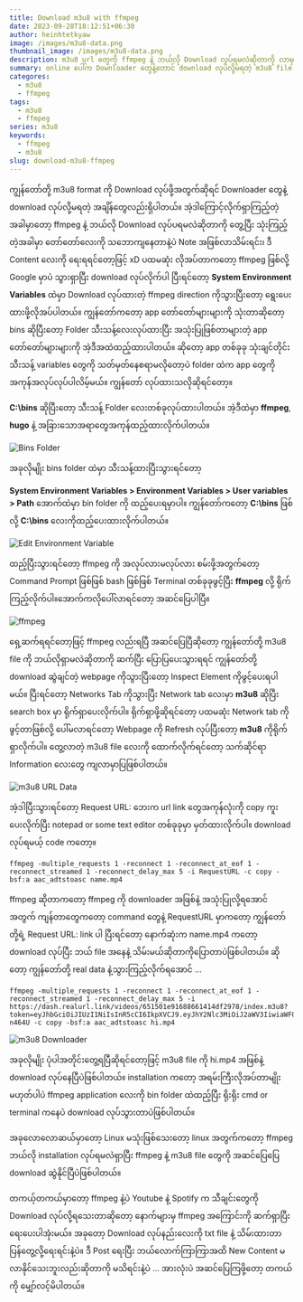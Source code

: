 ```yaml
---
title: Download m3u8 with ffmpeg
date: 2023-09-28T18:12:51+06:30
author: heinhtetkyaw
image: /images/m3u8-data.png
thumbnail_image: /images/m3u8-data.png
description: m3u8 url တွေကို ffmpeg နဲ့ ဘယ်လို Download လုပ်ရမလဲဆိုတာကို လာမှတ်ထားတာပါ။ ဒီနည်းကတော့ တော်တော်များများသော key တွေနဲ့ ပိတ်ထားတာကိုတောင် download လုပ်နိုင်ပါတယ်။
summary: online ပေါ်က Downloader တွေနဲ့တောင် download လုပ်လို့မရတဲ့ m3u8 file format တွေကို ffmpeg software နဲ့ဘယ်လို Download လုပ်လို့ရသလဲဆိုတာလေးကို လာမှတ်ထားတာပါ။ IDM paid version နဲ့တောင် Download လုပ်လို့မရဘူး (ကြွားတာ) ဆိုတော့ အခြားနည်းရှာကြည့်တဲ့အခါ ffmpeg က တော်တော်လေးကိုအဆင်ပြေလှပေတော့တယ်။
categores:
  - m3u8
  - ffmpeg
tags:
  - m3u8
  - ffmpeg
series: m3u8
keywords:
  - ffmpeg
  - m3u8
slug: download-m3u8-ffmpeg
---
```


ကျွန်တော်တို့ m3u8 format ကို Download လုပ်ဖို့အတွက်ဆိုရင် Downloader တွေနဲ့ download လုပ်လို့မရတဲ့ အချိန်တွေလည်းရှိပါတယ်။ အဲ့ဒါကြောင့်လိုက်ရှာကြည့်တဲ့အခါမှာတော့ ffmpeg နဲ့ ဘယ်လို Download လုပ်ပရမလဲဆိုတာကို တွေ့ပြီး သုံးကြည့်တဲ့အခါမှာ တော်တော်လေးကို သဘောကျနေတာနဲ့ပဲ Note အဖြစ်လာသိမ်းရင်း၊ ဒီ Content လေးကို ရေးရရင်တော့ဖြင့် xD
ပထမဆုံး လိုအပ်တာကတော့ ffmpeg ဖြစ်လို့ Google မှာပဲ သွားရှာပြီး download လုပ်လိုက်ပါ ပြီးရင်တော့ **System Environment Variables** ထဲမှာ Download လုပ်ထားတဲ့ ffmpeg direction ကိုသွားပြီးတော့ ရွေးပေးထားဖို့လိုအပ်ပါတယ်။ ကျွန်တော်ကတော့ app တော်တော်များများကို သုံးတာဆိုတော့ bins ဆိုပြီးတော့ Folder သီးသန့်လေးလုပ်ထားပြီး အသုံးပြုဖြစ်တာများတဲ့ app တော်တော်များများကို အဲ့ဒီအထဲထည့်ထားပါတယ်။ ဆိုတော့ app တစ်ခုခု သုံးချင်တိုင်း သီးသန့် variables တွေကို သတ်မှတ်နေစရာမလိုတော့ပဲ folder ထဲက app တွေကို အကုန်အလုပ်လုပ်ပါလိမ့်မယ်။ ကျွန်တော် လုပ်ထားသလိုဆိုရင်တော့။

**C:\bins** ဆိုပြီးတော့ သီးသန့် Folder လေးတစ်ခုလုပ်ထားပါတယ်။ အဲ့ဒီထဲမှာ **ffmpeg**, **hugo** နဲ့ အခြားသောအရာတွေအကုန်ထည့်ထားလိုက်ပါတယ်။

![Bins Folder](/images/bins-folder.png)

အခုလိုမျိုး bins folder ထဲမှာ သီးသန့်ထားပြီးသွားရင်တော့

**System Environment Variables > Environment Variables > User variables > Path** အောက်ထဲမှာ bin folder ကို ထည့်ပေးရမှာပါ။ ကျွန်တော်ကတော့ **C:\bins** ဖြစ်လို့ **C:\bins** လေးကိုထည့်ပေးထားလိုက်ပါတယ်။

![Edit Environment Variable](/images/edit-environment-variable.png)

ထည့်ပြီးသွားရင်တော့ ffmpeg ကို အလုပ်လားမလုပ်လား စမ်းဖို့အတွက်တော့ Command Prompt ဖြစ်ဖြစ် bash ဖြစ်ဖြစ် Terminal တစ်ခုခုဖွင့်ပြီး **ffmpeg** လို့ ရိုက်ကြည့်လိုက်ပါ။အောက်ကလိုပေါ်လာရင်တော့ အဆင်ပြေပါပြီ။

![ffmpeg](/images/ffmpeg.png)

ရှေ့ဆက်ရရင်တော့ဖြင့် ffmpeg လည်းရပြီ အဆင်ပြေပြီဆိုတော့ ကျွန်တော်တို့ m3u8 file ကို ဘယ်လိုရှာမလဲဆိုတာကို ဆက်ပြီး ပြောပြပေးသွားရရင် ကျွန်တော်တို့ download ဆွဲချင်တဲ့ webpage ကိုသွားပြီးတော့ Inspect Element ကိုဖွင့်ပေးရပါမယ်။ ပြီးရင်တော့ Networks Tab ကိုသွားပြီး Network tab လေးမှာ **m3u8** ဆိုပြီး search box မှာ ရိုက်ရှာပေးလိုက်ပါ။ ရိုက်ရှာဖို့ဆိုရင်တော့ ပထမဆုံး Network tab ကိုဖွင့်တာဖြစ်လို့ ပေါ်မလာရင်တော့ Webpage ကို Refresh လုပ်ပြီးတော့ **m3u8** ကိုရိုက်ရှာလိုက်ပါ။ တွေ့လာတဲ့ m3u8 file လေးကို ထောက်လိုက်ရင်တော့ သက်ဆိုင်ရာ Information လေးတွေ ကျလာမှာပြဖြစ်ပါတယ်။

![m3u8 URL Data](/images/m3u8-data.png)

အဲ့ဒါပြီးသွားရင်တော့ Request URL: ဘေးက url link တွေအကုန်လုံးကို copy ကူးပေးလိုက်ပြီး notepad or some text editor တစ်ခုခုမှာ မှတ်ထားလိုက်ပါ။ download လုပ်ရမယ့် code ကတော့။

```command
ffmpeg -multiple_requests 1 -reconnect 1 -reconnect_at_eof 1 -reconnect_streamed 1 -reconnect_delay_max 5 -i RequestURL -c copy -bsf:a aac_adtstoasc name.mp4
```

ffmpeg ဆိုတာကတော့ ffmpeg ကို downloader အဖြစ်နဲ့ အသုံးပြုလို့ရအောင်အတွက် ကျန်တာတွေကတော့ command တွေနဲ့ RequestURL မှာကတော့ ကျွန်တော်တို့ရဲ့ Request URL: link ပါ ပြီးရင်တော့ နောက်ဆုံးက name.mp4 ကတော့ download လုပ်ပြီး ဘယ် file အနေနဲ့ သိမ်းမယ်ဆိုတာကိုပြောတာပဲဖြစ်ပါတယ်။ ဆိုတော့ ကျွန်တော်တို့ real data နဲ့သွားကြည့်လိုက်ရအောင် ...

```command
ffmpeg -multiple_requests 1 -reconnect 1 -reconnect_at_eof 1 -reconnect_streamed 1 -reconnect_delay_max 5 -i https://dash.realurl.link/videos/651501e91688661414df2978/index.m3u8?token=eyJhbGciOiJIUzI1NiIsInR5cCI6IkpXVCJ9.eyJhY2Nlc3MiOiJ2aWV3IiwiaWF0IjoxNjk1OTIzMjU0LCJleHAiOjE2OTU5MjMzNTR9.g6GaM9H29Q7IxmKtE3jy2r8jhtV0h71EshP0D-n464U -c copy -bsf:a aac_adtstoasc hi.mp4
```

![m3u8 Downloader](/images/m3u8-download.png)

အခုလိုမျိုး ပုံပါအတိုင်းတွေ့ရပြီဆိုရင်တော့ဖြင့် m3u8 file ကို hi.mp4 အဖြစ်နဲ့ download လုပ်နေပြီပဲဖြစ်ပါတယ်။ installation ကတော့ အရမ်းကြီးလိုအပ်တာမျိုးမဟုတ်ပါပဲ ffmpeg application လေးကို bin folder ထဲထည့်ပြီး ရိုးရိုး cmd or terminal ကနေပဲ download လုပ်သွားတာပဲဖြစ်ပါတယ်။

အခုလောလောဆယ်မှာတော့ Linux မသုံးဖြစ်သေးတော့ linux အတွက်ကတော့ ffmpeg ဘယ်လို installation လုပ်ရမလဲရှာပြီး ffmpeg နဲ့ m3u8 file တွေကို အဆင်ပြေပြေ download ဆွဲနိုင်ပြီပဲဖြစ်ပါတယ်။

တကယ့်တကယ်မှာတော့ ffmpeg နဲ့ပဲ Youtube နဲ့ Spotify က သီချင်းတွေကို Download လုပ်လို့ရသေးတာဆိုတော့ နောက်များမှ ffmpeg အကြောင်းကို ဆက်ရှာပြီး ရေးပေးပါအုံးမယ်။ အခုတော့ Download လုပ်နည်းလေးကို txt file နဲ့ သိမ်းထားတာ ပြန်တွေ့လို့ရေးရင်းနဲ့ပဲ။ ဒီ Post ရေးပြီး ဘယ်လောက်ကြာကြာအထိ New Content မလာနိုင်သေးဘူးလည်းဆိုတာကို မသိရင်းနဲ့ပဲ ... အားလုံးပဲ အဆင်ပြေကြဖို့တော့ တကယ်ကို မျှော်လင့်မိပါတယ်။
